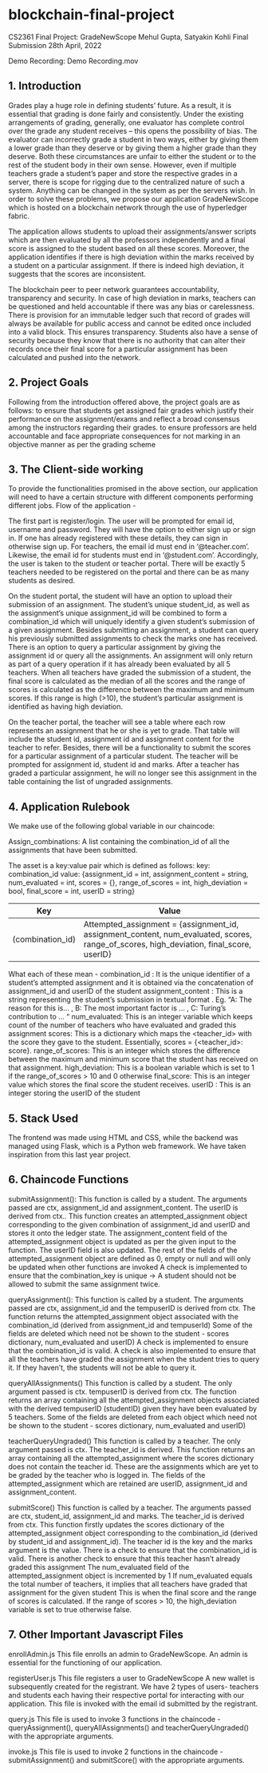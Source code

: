 # blockchain-final-project

CS2361 Final Project: GradeNewScope
Mehul Gupta, Satyakin Kohli
Final Submission
28th April, 2022


Demo Recording: Demo Recording.mov


## 1. Introduction ##
Grades play a huge role in defining students’ future. As a result, it is essential that grading is done fairly and consistently. Under the existing arrangements of grading, generally, one evaluator has complete control over the grade any student receives – this opens the possibility of bias. The evaluator can incorrectly grade a student in two ways, either by giving them a lower grade than they deserve or by giving them a higher grade than they deserve. Both these circumstances are unfair to either the student or to the rest of the student body in their own sense. However, even if multiple teachers grade a student’s paper and store the respective grades in a server, there is scope for rigging due to the centralized nature of such a system. Anything can be changed in the system as per the servers wish. In order to solve these problems, we propose our application GradeNewScope which is hosted on a blockchain network through the use of hyperledger fabric. 

The application allows students to upload their assignments/answer scripts which are then evaluated by all the professors independently and a final score is assigned to the student based on all these scores. Moreover, the application identifies if there is high deviation within the marks received by a student on a particular assignment. If there is indeed high deviation, it suggests that the scores are inconsistent.

The blockchain peer to peer network guarantees accountability, transparency and security. In case of high deviation in marks, teachers can be questioned and held accountable if there was any bias or carelessness. There is provision for an immutable ledger such that record of grades will always be available for public access and cannot be edited once included into a valid block. This ensures transparency. Students also have a sense of security because they know that there is no authority that can alter their records once their final score for a particular assignment has been calculated and pushed into the network.


## 2. Project Goals ##
Following from the introduction offered above, the project goals are as follows:
to ensure that students get assigned fair grades which justify their performance on the assignment/exams and reflect a broad consensus among the instructors regarding their grades.
to ensure professors are held accountable and face appropriate consequences for not marking in an objective manner as per the grading scheme


## 3. The Client-side working ##
To provide the functionalities promised in the above section, our application will need to have a certain structure with different components performing different jobs. Flow of the application - 

The first part is register/login. The user will be prompted for email id, username and password. They will have the option to either sign up or sign in. If one has already registered with these details, they can sign in otherwise sign up. For teachers, the email id must end in ‘@teacher.com’. Likewise, the email id for students must end in ‘@student.com’. Accordingly, the user is taken to the student or teacher portal. There will be exactly 5 teachers needed to be registered on the portal and there can be as many students as desired.

On the student portal, the student will have an option to upload their submission of an assignment. The student’s unique student_id, as well as the assignment’s unique assignment_id will be combined to form a combination_id which will uniquely identify a given student’s submission of a given assignment. Besides submitting an assignment, a student can query his previously submitted assignments to check the marks one has received. There is an option to query a particular assignment by giving the assignment id or query all the assignments. An assignment will only return as part of a query operation if it has already been evaluated by all 5 teachers. When all teachers have graded the submission of a student, the final score is calculated as the median of all the scores and the range of scores is calculated as the difference between the maximum and minimum scores. If this range is high (>10), the student’s particular assignment is identified as having high deviation.

On the teacher portal, the teacher will see a table where each row represents an assignment that he or she is yet to grade. That table will include the student id, assignment id and assignment content for the teacher to refer. Besides, there will be a functionality to submit the scores for a particular assignment of a particular student. The teacher will be prompted for assignment id, student id and marks. After a teacher has graded a particular assignment, he will no longer see this assignment in the table containing the list of ungraded assignments.


## 4. Application Rulebook ##
We make use of the following global variable in our chaincode:

Assign_combinations: A list containing the combination_id of all the assignments that have been submitted.

The asset is a key:value pair which is defined as follows:
key: combination_id
value: {assignment_id = int, assignment_content = string, num_evaluated = int, scores = {}, range_of_scores = int, high_deviation = bool, final_score = int, userID = string}

| Key  | Value |
| ------------- | ------------- |
| (combination_id)  | Attempted_assignment = {assignment_id, assignment_content, num_evaluated, scores, range_of_scores, high_deviation, final_score, userID}  |

What each of these mean - 
combination_id : It is the unique identifier of a student’s attempted assignment and it is obtained via the concatenation of assignment_id and userID of the student
assignment_content : This is a string representing the student’s submission in textual format . Eg. “A: The reason for this is… , B: The most important factor is … , C: Turing’s contribution to … “
num_evaluated: This is an integer variable which keeps count of the number of teachers who have evaluated and graded this assignment
scores: This is a dictionary which maps the <teacher_id> with the score they gave to the student. Essentially, scores = {<teacher_id>: score}.
range_of_scores: This is an integer which stores the difference between the maximum and minimum score that the student has received on that assignment.
high_deviation: This is a boolean variable which is set to 1 if the range_of_scores > 10 and 0 otherwise
final_score: This is an integer value which stores the final score the student receives. 
userID : This is an integer storing the userID of the student


## 5. Stack Used ##
The frontend was made using HTML and CSS, while the backend was managed using Flask, which is a Python web framework. We have taken inspiration from this last year project.


## 6. Chaincode Functions ##

submitAssignment():
This function is called by a student. The arguments passed are ctx, assignment_id and assignment_content. The userID is derived from ctx.. 
This function creates an attempted_assignment object corresponding to the given combination of assignment_id and userID and stores it onto the ledger state. 
The assignment_content field of the attempted_assignment object is updated as per the given input to the function. The userID field is also updated. 
The rest of the fields of the attempted_assignment object are defined as 0, empty or null and will only be updated when other functions are invoked
A check is implemented to ensure that the combination_key is unique -> A student should not be allowed to submit the same assignment twice.

queryAssignment():
This function is called by a student. The arguments passed are ctx, assignment_id and the tempuserID is derived from ctx.
The function returns the attempted_assignment object associated with the combination_id (derived from assignment_id and tempuserId)
Some of the fields are deleted which need not be shown to the student - scores dictionary, num_evaluated and userID)
A check is implemented to ensure that the combination_id is valid.
A check is also implemented to ensure that all the teachers have graded the assignment when the student tries to query it. If they haven’t, the students will not be able to query it.

queryAllAssignments()
This function is called by a student. The only argument passed is ctx. tempuserID is derived from ctx.
The function returns an array containing all the attempted_assignment objects associated with the derived tempuserID (studentID) given they have been evaluated by 5 teachers.
Some of the fields are deleted from each object which need not be shown to the student - scores dictionary, num_evaluated and userID)

teacherQueryUngraded()
This function is called by a teacher. The only argument passed is ctx. The teacher_id is derived.
This function returns an array containing all the attempted_assignment where the scores dictionary does not contain the teacher id. These are the assignments which are yet to be graded by the teacher who is logged in.
The fields of the attempted_assignment which are retained are userID, assignment_id and assignment_content.

submitScore()
This function is called by a teacher. The arguments passed are ctx, student_id, assignment_id and marks. The teacher_id is derived from ctx.
This function firstly updates the scores dictionary of the attempted_assignment object corresponding to the combination_id (derived by student_id and assignment_id). The teacher id is the key and the marks argument is the value.
There is a check to ensure that the combination_id is valid.
There is another check to ensure that this teacher hasn’t already graded this assignment
The num_evaluated field of the attempted_assignment object is incremented by 1
If num_evaluated equals the total number of teachers, it implies that all teachers have graded that assignment for the given student
This is when the final score and the range of scores is calculated. 
If the range of scores > 10, the high_deviation variable is set to true otherwise false.


## 7. Other Important Javascript Files ##

enrollAdmin.js
This file enrolls an admin to GradeNewScope. An admin is essential for the functioning of our application.

registerUser.js
This file registers a user to GradeNewScope A new wallet is subsequently created for the registrant. We have 2 types of users- teachers and students each having their respective portal for interacting with our application. This file is invoked with the email id submitted by the registrant.

query.js
This file is used to invoke 3 functions in the chaincode - queryAssignment(), queryAllAssignments() and teacherQueryUngraded() with the appropriate arguments. 

invoke.js
This file is used to invoke 2 functions in the chaincode - submitAssignment() and  submitScore() with the appropriate arguments. 


